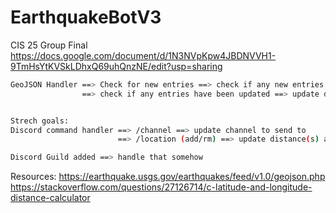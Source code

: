 # EarthquakeBotV3
CIS 25 Group Final
https://docs.google.com/document/d/1N3NVpKpw4JBDNVVH1-9TmHsYtKVSkLDhxQ69uhQnzNE/edit?usp=sharing

```bash
GeoJSON Handler ==> Check for new entries ==> check if any new entries are within distance ==> send discord message
                ==> check if any entries have been updated ==> update discord message


Strech goals:
Discord command handler ==> /channel ==> update channel to send to
                        ==> /location (add/rm) ==> update distance(s) and location(s) for server

Discord Guild added ==> handle that somehow
```


Resources:
https://earthquake.usgs.gov/earthquakes/feed/v1.0/geojson.php
https://stackoverflow.com/questions/27126714/c-latitude-and-longitude-distance-calculator

